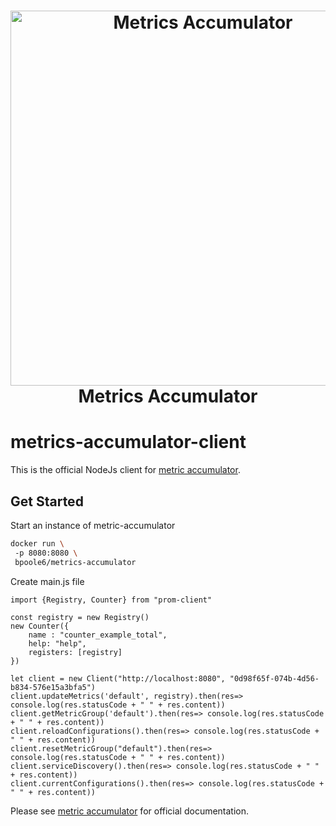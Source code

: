 <h1 align="center" style="border-bottom: none">
   <img alt="Metrics Accumulator" src="https://apoole-personal-bucket.s3.amazonaws.com/images_used_by_links/github/Logo+for+metrics+Accumulator.svg" width="600"><br>Metrics Accumulator
</h1>


# metrics-accumulator-client
This is the official NodeJs client for [metric accumulator](https://github.com/bpoole6/metrics-accumulator). 


## Get Started

Start an instance of metric-accumulator

```bash
docker run \ 
 -p 8080:8080 \ 
 bpoole6/metrics-accumulator
```

Create main.js file
```node
import {Registry, Counter} from "prom-client"

const registry = new Registry()
new Counter({
    name : "counter_example_total",
    help: "help",
    registers: [registry]
})

let client = new Client("http://localhost:8080", "0d98f65f-074b-4d56-b834-576e15a3bfa5")
client.updateMetrics('default', registry).then(res=> console.log(res.statusCode + " " + res.content))
client.getMetricGroup('default').then(res=> console.log(res.statusCode + " " + res.content))
client.reloadConfigurations().then(res=> console.log(res.statusCode + " " + res.content))
client.resetMetricGroup("default").then(res=> console.log(res.statusCode + " " + res.content))
client.serviceDiscovery().then(res=> console.log(res.statusCode + " " + res.content))
client.currentConfigurations().then(res=> console.log(res.statusCode + " " + res.content))
```

Please see [metric accumulator](https://github.com/bpoole6/metrics-accumulator) for official documentation.